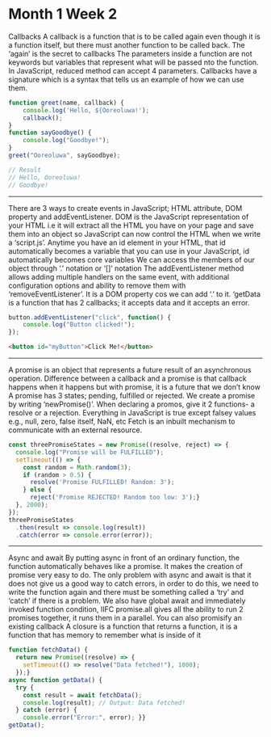 # Month 1 Week 2
Callbacks
A callback is a function that is to be called again even though it is a function itself, but there must another function to be called back. The ‘again’ is the secret to callbacks
The parameters inside a function are not keywords but variables that represent what will be passed nto the function. 
In JavaScript, reduced method can accept 4 parameters. Callbacks have a signature which is a syntax that tells us an example of how we can use them.

```js
function greet(name, callback) {
    console.log('Hello, ${Ooreoluwa!');
    callback();
}
function sayGoodbye() {
    console.log("Goodbye!");
}
greet("Ooreoluwa", sayGoodbye);

// Result
// Hello, Ooreoluwa!
// Goodbye!
```

---

There are 3 ways to create events in JavaScript; HTML attribute, DOM property and addEventListener.
DOM is the JavaScript representation of your HTML i.e it will extract all the HTML you have on your page and save them into an object so JavaScript can now control the HTML when we write a ‘script.js’. 
Anytime you have an id element in your HTML, that id automatically becomes a variable that you can use in your JavaScript, id automatically becomes core variables
We can access the members of our object through ‘.’ notation or ‘[]’ notation
The addEventListener method allows adding multiple handlers on the same event, with additional configuration options and ability to remove them with ‘removeEventListener’. It is a DOM property cos we can add ‘.’ to it.
‘getData is a function that has 2 callbacks; it accepts data and it accepts an error.

```js const button = document.getElementById("myButton");
button.addEventListener("click", function() {
    console.log("Button clicked!");
});
```

```html
<button id="myButton">Click Me!</button>
```
---

A promise is an object that represents a future result of an asynchronous operation. Difference between a callback and a promise is that callback happens when it happens but with promise, it is a future that we don’t know
A promise has 3 states; pending, fulfilled or rejected. 
We create a promise by writing ‘newPromise()’. When declaring a promos, give it 2 functions- a resolve or a rejection. Everything in JavaScript is true except falsey values e.g., null, zero, false itself, NaN, etc
Fetch is an inbuilt mechanism to communicate with an external resource.

```js
const threePromiseStates = new Promise((resolve, reject) => {
  console.log("Promise will be FULFILLED");
  setTimeout(() => {
    const random = Math.random(3);
    if (random > 0.5) {
      resolve('Promise FULFILLED! Random: 3');
    } else {
      reject('Promise REJECTED! Random too low: 3');}
  }, 2000);
});
threePromiseStates
  .then(result => console.log(result))
  .catch(error => console.error(error));
```
---

Async and await
By putting async in front of an ordinary function, the function automatically behaves like a promise. It makes the creation of promise very easy to do. 
The only problem with async and await is that it does not give us a good way to catch errors, in order to do this, we need to write the function again and there must be something called a ‘try’ and ‘catch’ if there is a problem. We also have global await and immediately invoked function condition, IIFC
promise.all gives all the ability to run 2 promises together, it runs them in a parallel. You can also promisify an existing callback
A closure is a function that returns a function, it is a function that has memory to remember what is inside of it

```js
function fetchData() {
  return new Promise((resolve) => {
    setTimeout(() => resolve("Data fetched!"), 1000);
  });}
async function getData() {
  try {
    const result = await fetchData();
    console.log(result); // Output: Data fetched!
  } catch (error) {
    console.error("Error:", error); }}
getData();
```